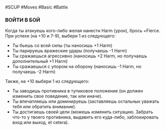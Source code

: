 #SCUP #Moves #Basic #Battle 
### ВОЙТИ В БОЙ
Когда ты атакуешь кого-либо желая нанести Harm (урон), брось +Fierce. При успехе (на +10 и 7-9), выбери 1 из следующего:

- Ты бьешь со всей силы (ты наносишь +1 Harm)
- Ты парируешь вражеские удары (получаешь -1 Harm)
- Ты сражаешься агрессивно (наносишь +2 Harm, но получаешь дополнительный +1 Harm)
- Ты сражаешься с упором на оборону (наносишь -1 Harm, но получаешь -2 Harm)

Также, на +10 выбери 1 из следующего:

- Ты заводишь противника в тупиковое положение (он должен изменить свое поведение, так или иначе).
- Ты впечатляешь или доминируешь (заставляешь остальных уважать тебя или обратить внимание).
- Ты достигаешь своей цели (можешь изменить ситуацию. Забрать что-то у твоего противника, выдавить его куда-либо, заблокировать вход или выход, et cetera).